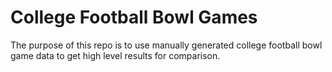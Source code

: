 # College Football Bowl Games

The purpose of this repo is to use manually generated college football bowl game data to get high level results for comparison.

